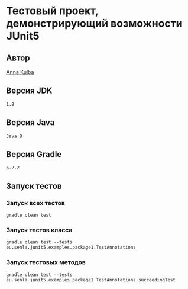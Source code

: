 # Тестовый проект, демонстрирующий возможности JUnit5

## Автор

[Anna Kulba](https://github.com/HannaKulba)

## Версия JDK
```
1.8
```

## Версия Java
```
Java 8
```

## Версия Gradle
```
6.2.2
```

## Запуск тестов

### Запуск всех тестов
```
gradle clean test
```
### Запуск тестов класса
```
gradle clean test --tests eu.senla.junit5.examples.package1.TestAnnotations
```
### Запуск тестовых методов
```
gradle clean test --tests eu.senla.junit5.examples.package1.TestAnnotations.succeedingTest
```